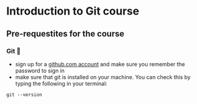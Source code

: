 # Introduction to Git course

## Pre-requestites for the course

### Git 🐙
 - sign up for a [github.com account](https://github.com/) and make sure you remember the password to sign in
 - make sure that git is installed on your machine.  You can check this by typing the following in your terminal:

 ```
git --version 
 ```

 